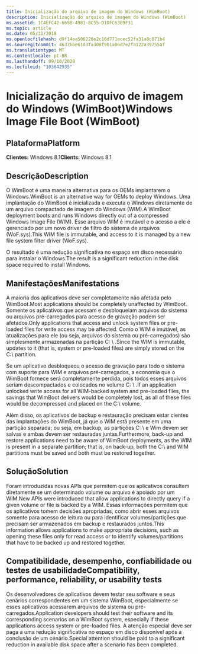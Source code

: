 ```yaml
---
title: Inicialização do arquivo de imagem do Windows (WimBoot)
description: Inicialização do arquivo de imagem do Windows (WimBoot)
ms.assetid: 1C4EFC42-6698-4981-8C55-D1DFC6309F31
ms.topic: article
ms.date: 05/31/2018
ms.openlocfilehash: d9f14ea506226e2c16d771ecec52fa31a8c871b4
ms.sourcegitcommit: 46376be61d3fa308f9b1a06d7e2fa122a39755af
ms.translationtype: MT
ms.contentlocale: pt-BR
ms.lasthandoff: 09/10/2020
ms.locfileid: "103642935"
---
```

# <a name="windows-image-file-boot-wimboot"></a><span data-ttu-id="d36af-103">Inicialização do arquivo de imagem do Windows (WimBoot)</span><span class="sxs-lookup"><span data-stu-id="d36af-103">Windows Image File Boot (WimBoot)</span></span>

## <a name="platform"></a><span data-ttu-id="d36af-104">Plataforma</span><span class="sxs-lookup"><span data-stu-id="d36af-104">Platform</span></span>

<span data-ttu-id="d36af-105">**Clientes:** Windows 8.1</span><span class="sxs-lookup"><span data-stu-id="d36af-105">**Clients:** Windows 8.1</span></span>  

## <a name="description"></a><span data-ttu-id="d36af-106">Descrição</span><span class="sxs-lookup"><span data-stu-id="d36af-106">Description</span></span>

<span data-ttu-id="d36af-107">O WimBoot é uma maneira alternativa para os OEMs implantarem o Windows.</span><span class="sxs-lookup"><span data-stu-id="d36af-107">WimBoot is an alternative way for OEMs to deploy Windows.</span></span> <span data-ttu-id="d36af-108">Uma implantação do WimBoot é inicializada e executa o Windows diretamente de um arquivo compactado de imagem do Windows (WIM).</span><span class="sxs-lookup"><span data-stu-id="d36af-108">A WimBoot deployment boots and runs Windows directly out of a compressed Windows Image File (WIM).</span></span> <span data-ttu-id="d36af-109">Esse arquivo WIM é imutável e o acesso a ele é gerenciado por um novo driver de filtro do sistema de arquivos (WoF.sys).</span><span class="sxs-lookup"><span data-stu-id="d36af-109">This WIM file is immutable, and access to it is managed by a new file system filter driver (WoF.sys).</span></span>

<span data-ttu-id="d36af-110">O resultado é uma redução significativa no espaço em disco necessário para instalar o Windows.</span><span class="sxs-lookup"><span data-stu-id="d36af-110">The result is a significant reduction in the disk space required to install Windows.</span></span>

## <a name="manifestations"></a><span data-ttu-id="d36af-111">Manifestações</span><span class="sxs-lookup"><span data-stu-id="d36af-111">Manifestations</span></span>

<span data-ttu-id="d36af-112">A maioria dos aplicativos deve ser completamente não afetada pelo WimBoot.</span><span class="sxs-lookup"><span data-stu-id="d36af-112">Most applications should be completely unaffected by WimBoot.</span></span> <span data-ttu-id="d36af-113">Somente os aplicativos que acessam e desbloqueiam arquivos do sistema ou arquivos pré-carregados para acesso de gravação podem ser afetados.</span><span class="sxs-lookup"><span data-stu-id="d36af-113">Only applications that access and unlock system files or pre-loaded files for write access may be affected.</span></span> <span data-ttu-id="d36af-114">Como o WIM é imutável, as atualizações para ele (ou seja, arquivos do sistema ou pré-carregados) são simplesmente armazenadas na partição C: \\ .</span><span class="sxs-lookup"><span data-stu-id="d36af-114">Since the WIM is immutable, updates to it (that is, system or pre-loaded files) are simply stored on the C:\\ partition.</span></span>

<span data-ttu-id="d36af-115">Se um aplicativo desbloqueou o acesso de gravação para todo o sistema com suporte para WIM e arquivos pré-carregados, a economia que o WimBoot fornece será completamente perdida, pois todos esses arquivos seriam descompactados e colocados no volume C: \\ .</span><span class="sxs-lookup"><span data-stu-id="d36af-115">If an application unlocked write access for all WIM-backed system and pre-loaded files, the savings that WimBoot delivers would be completely lost, as all of these files would be decompressed and placed on the C:\\ volume.</span></span>

<span data-ttu-id="d36af-116">Além disso, os aplicativos de backup e restauração precisam estar cientes das implantações do WimBoot, já que o WIM está presente em uma partição separada; ou seja, em backup, as partições C: \\ e Wim devem ser salvas e ambas devem ser restauradas juntas.</span><span class="sxs-lookup"><span data-stu-id="d36af-116">Furthermore, back-up and restore applications need to be aware of WimBoot deployments, as the WIM is present in a separate partition; that is, on back-up, both the C:\\ and WIM partitions must be saved and both must be restored together.</span></span>

## <a name="solution"></a><span data-ttu-id="d36af-117">Solução</span><span class="sxs-lookup"><span data-stu-id="d36af-117">Solution</span></span>

<span data-ttu-id="d36af-118">Foram introduzidas novas APIs que permitem que os aplicativos consultem diretamente se um determinado volume ou arquivo é apoiado por um WIM.</span><span class="sxs-lookup"><span data-stu-id="d36af-118">New APIs were introduced that allow applications to directly query if a given volume or file is backed by a WIM.</span></span> <span data-ttu-id="d36af-119">Essas informações permitem que os aplicativos tomem decisões apropriadas, como abrir esses arquivos somente para acesso de leitura ou para identificar volumes/partições que precisam ser armazenados em backup e restaurados juntos.</span><span class="sxs-lookup"><span data-stu-id="d36af-119">This information allows applications to make appropriate decisions, such as opening these files only for read access or to identify volumes/partitions that have to be backed up and restored together.</span></span>

## <a name="compatibility-performance-reliability-or-usability-tests"></a><span data-ttu-id="d36af-120">Compatibilidade, desempenho, confiabilidade ou testes de usabilidade</span><span class="sxs-lookup"><span data-stu-id="d36af-120">Compatibility, performance, reliability, or usability tests</span></span>

<span data-ttu-id="d36af-121">Os desenvolvedores de aplicativos devem testar seu software e seus cenários correspondentes em um sistema WimBoot, especialmente se esses aplicativos acessarem arquivos de sistema ou pré-carregados.</span><span class="sxs-lookup"><span data-stu-id="d36af-121">Application developers should test their software and its corresponding scenarios on a WimBoot system, especially if these applications access system or pre-loaded files.</span></span> <span data-ttu-id="d36af-122">A atenção especial deve ser paga a uma redução significativa no espaço em disco disponível após a conclusão de um cenário.</span><span class="sxs-lookup"><span data-stu-id="d36af-122">Special attention should be paid to a significant reduction in available disk space after a scenario has been completed.</span></span>

 

 




